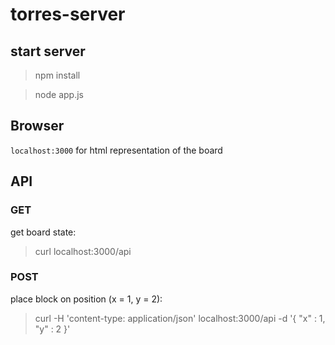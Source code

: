 # torres-server

## start server

> npm install

> node app.js

## Browser

`localhost:3000` for html representation of the board

## API

### GET
get board state: 
> curl localhost:3000/api
### POST
place block on position (x = 1, y = 2):
> curl -H 'content-type: application/json' localhost:3000/api -d '{ "x" : 1, "y" : 2 }'
